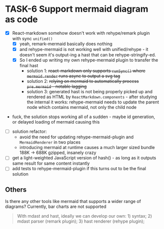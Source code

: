 # TASK-6 Support mermaid diagram as code

* [x] React-markdown somehow doesn't work with rehype/remark plugin with sync `unified()`
  * [x] yeah, remark-mermaid basically does nothing
  * [x] and rehype-mermaid is not working well with unified/rehype - it doesn't seem it's output-ing a hast that can be rehype-stringify-ed.
  * [x] So I ended up writing my own rehype-mermaid plugin to transfer the final hast
    * solution 1: ~~react-markdown only supports `runSync()` where `mermaid.render` runs async to output a svg tag~~
    * solution 2: ~~relying on mermaid to automatically process `pre.mermaid` - notable lagging~~
    * solution 3: generated hast is not being properly picked up and rendered as HTML by `ReactMarkdown.components` - after studying the internal it works: rehype-mermaid needs to update the parent node which contains mermaid, not only the child node
* fuck, the solution stops working all of a sudden - maybe id generation, or delayed loading of mermaid causing this
* [ ] solution refactor:
  * avoid the need for updating rehype-mermaid-plugin and `MermaidRenderer` in two places
  * introducing mermaid at runtime causes a much larger sized bundle 188K -> 688K gzipped, insanely crazy
* [ ] get a light-weighted JavaScript version of hash() - as long as it outputs same result for same content instantly
* [ ] add tests to rehype-mermaid-plugin if this turns out to be the final solution

## Others

Is there any other tools like mermaid that supports a wider range of diagrams? Currently, bar charts are not supported

> With mdast and hast, ideally we can develop our own: 1) syntax; 2) mdast parser (remark plugin); 3) hast renderer (rehype plugin);
